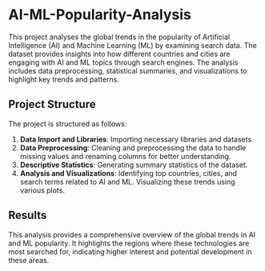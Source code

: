 # AI-ML-Popularity-Analysis
This project analyses the global trends in the popularity of Artificial Intelligence (AI) and Machine Learning (ML) by examining search data. The dataset provides insights into how different countries and cities are engaging with AI and ML topics through search engines. The analysis includes data preprocessing, statistical summaries, and visualizations to highlight key trends and patterns.

## Project Structure
The project is structured as follows:
1. **Data Import and Libraries**: Importing necessary libraries and datasets.
2. **Data Preprocessing**: Cleaning and preprocessing the data to handle missing values and renaming columns for better understanding.
3. **Descriptive Statistics**: Generating summary statistics of the dataset.
4. **Analysis and Visualizations**: Identifying top countries, cities, and search terms related to AI and ML. Visualizing these trends using various plots.

## Results
This analysis provides a comprehensive overview of the global trends in AI and ML popularity. It highlights the regions where these technologies are most searched for, indicating higher interest and potential development in these areas.
